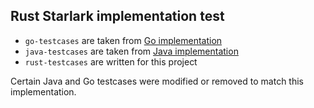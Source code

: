 ## Rust Starlark implementation test

* `go-testcases` are taken from
  [Go implementation](https://github.com/google/starlark-go/tree/master/starlark/testdata)
* `java-testcases` are taken from
  [Java implementation](https://github.com/bazelbuild/bazel/tree/master/src/test/starlark/testdata)
* `rust-testcases` are written for this project

Certain Java and Go testcases were modified or removed to match this implementation.
